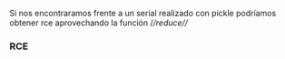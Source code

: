 Si nos encontraramos frente a un serial realizado con pickle podríamos obtener rce aprovechando la función /_/_reduce/_/_

### RCE

